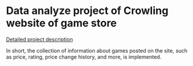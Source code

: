 # Data analyze project of Crowling website of game store

[Detailed project description](/homework.md)

In short, the collection of information about games posted on the site, such as price, rating, price change history, and more, is implemented.
